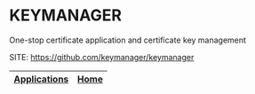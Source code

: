 # KEYMANAGER
 
 One-stop certificate application and certificate key management
 
 SITE: https://github.com/keymanager/keymanager

 | [Applications](https://portable-linux-apps.github.io/apps.html) | [Home](https://portable-linux-apps.github.io)
 | --- | --- |
